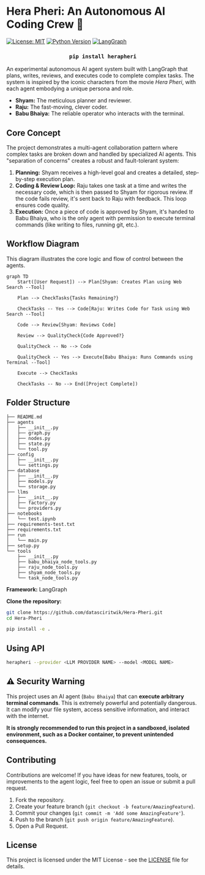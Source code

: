 # Hera Pheri: An Autonomous AI Coding Crew 🤖

[![License: MIT](https://img.shields.io/badge/License-MIT-yellow.svg)](https://opensource.org/licenses/MIT)
[![Python Version](https://img.shields.io/badge/python-3.9+-blue.svg)](https://www.python.org/downloads/)
[![LangGraph](https://img.shields.io/badge/Built%20with-LangGraph-f06925)](https://github.com/langchain-ai/langgraph)


<h3 align="center">
  <code>pip install herapheri</code>
</h3>


An experimental autonomous AI agent system built with LangGraph that plans, writes, reviews, and executes code to complete complex tasks. The system is inspired by the iconic characters from the movie *Hera Pheri*, with each agent embodying a unique persona and role.

-   **Shyam:** The meticulous planner and reviewer.
-   **Raju:** The fast-moving, clever coder.
-   **Babu Bhaiya:** The reliable operator who interacts with the terminal.

## Core Concept

The project demonstrates a multi-agent collaboration pattern where complex tasks are broken down and handled by specialized AI agents. This "separation of concerns" creates a robust and fault-tolerant system:

1.  **Planning:** Shyam receives a high-level goal and creates a detailed, step-by-step execution plan.
2.  **Coding & Review Loop:** Raju takes one task at a time and writes the necessary code, which is then passed to Shyam for rigorous review. If the code fails review, it's sent back to Raju with feedback. This loop ensures code quality.
3.  **Execution:** Once a piece of code is approved by Shyam, it's handed to Babu Bhaiya, who is the only agent with permission to execute terminal commands (like writing to files, running git, etc.).

## Workflow Diagram

This diagram illustrates the core logic and flow of control between the agents.

```mermaid
graph TD
    Start([User Request]) --> Plan[Shyam: Creates Plan using Web Search --Tool]
    
    Plan --> CheckTasks{Tasks Remaining?}
    
    CheckTasks -- Yes --> Code[Raju: Writes Code for Task using Web Search --Tool]
    
    Code --> Review[Shyam: Reviews Code]
    
    Review --> QualityCheck{Code Approved?}
    
    QualityCheck -- No --> Code
    
    QualityCheck -- Yes --> Execute[Babu Bhaiya: Runs Commands using Terminal --Tool]
    
    Execute --> CheckTasks
    
    CheckTasks -- No --> End([Project Complete])
```

## Folder Structure

```
├── README.md
├── agents
│   ├── __init__.py
│   ├── graph.py
│   ├── nodes.py
│   ├── state.py
│   └── tool.py
├── config
│   ├── __init__.py
│   └── settings.py
├── database
│   ├── __init__.py
│   ├── models.py
│   └── storage.py
├── llms
│   ├── __init__.py
│   ├── factory.py
│   └── providers.py
├── notebooks
│   └── test.ipynb
├── requirements-test.txt
├── requirements.txt
├── run
│   └── main.py
├── setup.py
└── tools
    ├── __init__.py
    ├── babu_bhaiya_node_tools.py
    ├── raju_node_tools.py
    ├── shyam_node_tools.py
    └── task_node_tools.py
```

**Framework:** LangGraph

**Clone the repository:**
```sh
git clone https://github.com/datasciritwik/Hera-Pheri.git
cd Hera-Pheri
```

``` sh
pip install -e .
```

## Using API

```sh
herapheri --provider <LLM PROVIDER NAME> --model <MODEL NAME>
```
## ⚠️ Security Warning

This project uses an AI agent (`Babu Bhaiya`) that can **execute arbitrary terminal commands**. This is extremely powerful and potentially dangerous. It can modify your file system, access sensitive information, and interact with the internet.

**It is strongly recommended to run this project in a sandboxed, isolated environment, such as a Docker container, to prevent unintended consequences.**

## Contributing

Contributions are welcome! If you have ideas for new features, tools, or improvements to the agent logic, feel free to open an issue or submit a pull request.

1.  Fork the repository.
2.  Create your feature branch (`git checkout -b feature/AmazingFeature`).
3.  Commit your changes (`git commit -m 'Add some AmazingFeature'`).
4.  Push to the branch (`git push origin feature/AmazingFeature`).
5.  Open a Pull Request.

## License

This project is licensed under the MIT License - see the [LICENSE](LICENSE) file for details.
